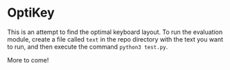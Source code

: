 # OptiKey

This is an attempt to find the optimal keyboard layout. To run the evaluation 
module, create a file called `text` in the repo directory with the text you 
want to run, and then execute the command `python3 test.py`.

More to come!